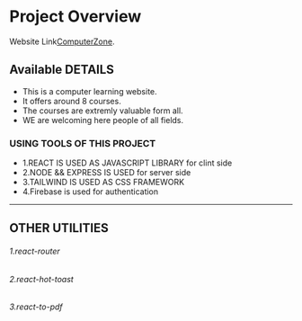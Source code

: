 # Project Overview

Website Link[ComputerZone](https://learning-app-171dc.web.app/).

## Available DETAILS

*  This is a computer learning website.
*  It offers around 8 courses.
*  The courses are extremly valuable form all.
*  WE are welcoming here people of all fields. 

### USING TOOLS OF THIS PROJECT
*  1.REACT IS USED AS JAVASCRIPT LIBRARY for clint side
*  2.NODE && EXPRESS IS USED for server side
*  3.TAILWIND IS USED AS CSS FRAMEWORK
*  4.Firebase is used for authentication
---------------------------------
## OTHER UTILITIES
###### 1.react-router
###### 2.react-hot-toast
###### 3.react-to-pdf


